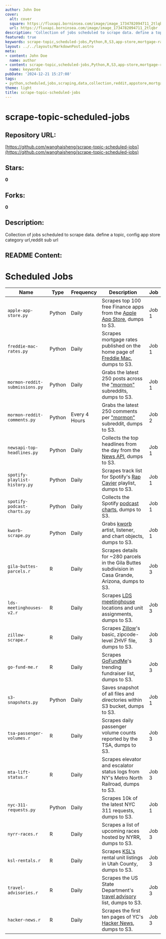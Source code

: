 ```yaml
---
author: John Doe
cover:
  alt: cover
  square: https://fluxapi.borninsea.com/image/image_1734782094711_2tlqbr
  url: https://fluxapi.borninsea.com/image/image_1734782094711_2tlqbr
description: 'Collection of jobs scheduled to scrape data. define a topic, config app store category url,reddit sub url'
featured: true
keywords: scrape-topic,scheduled-jobs,Python,R,S3,app-store,mortgage-rates,Reddit,podcast-charts,kworb,Zillow,GoFundMe,S3-snapshot,TSA-passenger-volumes,LDS-meetinghouses,MTA-lift-status,NYC-311-requests,NYRR-races,Utah-rentals
layout: ../../layouts/MarkdownPost.astro
meta:
- content: John Doe
  name: author
- content: scrape-topic,scheduled-jobs,Python,R,S3,app-store,mortgage-rates,Reddit,podcast-charts,kworb,Zillow,GoFundMe,S3-snapshot,TSA-passenger-volumes,LDS-meetinghouses,MTA-lift-status,NYC-311-requests,NYRR-races,Utah-rentals
  name: keywords
pubDate: '2024-12-21 15:27:08'
tags:
- python,scheduled,jobs,scraping,data,collection,reddit,appstore,mortgage,finance,podcast,spotify,categories,maps,zillow,tsa,real-estate,nyc,elevators,escalators,railroads,races,rentals
theme: light
title: scrape-topic-scheduled-jobs
---
```


# scrape-topic-scheduled-jobs

## Repository URL: 
[https://github.com/wanghaisheng/scrape-topic-scheduled-jobs](https://github.com/wanghaisheng/scrape-topic-scheduled-jobs)

## Stars: 
**0**

## Forks: 
**0**

## Description: 
Collection of jobs scheduled to scrape data. define a topic, config app store category url,reddit sub url

## README Content: 
# Scheduled Jobs

| Name  | Type | Frequency | Description | Job |
| ------------- | ------------- | ------------- | ------------- | ------------- |
| `apple-app-store.py`  | Python  | Daily  | Scrapes top 100 free Finance apps from the [Apple App Store](https://apps.apple.com/us/charts/iphone/finance-apps/6015?chart=top-free), dumps to S3.  | Job 1 |
| `freddie-mac-rates.py`  | Python  | Daily  | Scrapes mortgage rates published on the home page of [Freddie Mac](https://www.freddiemac.com/), dumps to S3. | Job 1 |
| `mormon-reddit-submissions.py`  | Python  | Daily  | Grabs the latest 250 posts across the ["mormon"](https://www.reddit.com/r/mormon/) subreddits, dumps to S3.  | Job 1 |
| `mormon-reddit-comments.py`  | Python  | Every 4 Hours  | Grabs the latest 250 comments per ["mormon"](https://www.reddit.com/r/mormon/) subreddit, dumps to S3.  | Job 2 |
| `newsapi-top-headlines.py`  | Python  | Daily  | Collects the top headlines from the day from the [News API](https://newsapi.org/), dumps to S3.  | Job 1 |
| `spotify-playlist-history.py`  | Python  | Daily  | Scrapes track list for Spotify's [Rap Cavier](https://open.spotify.com/playlist/37i9dQZF1DX0XUsuxWHRQd?si=8f0f87a0d4e04e0f) playlist, dumps to S3. | Job 1 |
| `spotify-podcast-charts.py`  | Python  | Daily  | Collects the Spotify [podcast charts](https://podcastcharts.byspotify.com/), dumps to S3. | Job 1 |
| `kworb-scrape.py`  | Python  | Daily  | Grabs [kworb](https://kworb.net/) artist, listener, and chart objects, dumps to S3. | Job 1 |
| `gila-buttes-parcels.r`  | R  | Daily  | Scrapes details for ~280 parcels in the Gila Buttes subdivision in Casa Grande, Arizona, dumps to S3. | Job 3 |
| `lds-meetinghouses-v2.r`  | R  | Daily  | Scrapes [LDS meetinghouse](https://ldsmeetinghouses.com/) locations and unit assignments, dumps to S3. | Job 3 |
| `zillow-scrape.r`  | R  | Daily  | Scrapes [Zillow](https://www.zillow.com/research/data/)'s basic, zipcode-level ZHVF file, dumps to S3. | Job 3 |
| `go-fund-me.r`  | R  | Daily  | Scrapes [GoFundMe](https://www.gofundme.com/discover)'s trending fundraiser list, dumps to S3. | Job 3 |
| `s3-snapshots.py`  | Python  | Daily  | Saves snapshot of all files and directories within S3 bucket, dumps to S3.  | Job 1 |
| `tsa-passenger-volumes.r`  | R  | Daily  | Scrapes daily passenger volume counts reported by the TSA, dumps to S3.  | Job 3 |
| `mta-lift-status.r`  | R  | Daily  | Scrapes elevator and escalator status logs from NY's Metro North Railroad, dumps to S3.  | Job 3 |
| `nyc-311-requests.py`  | Python  | Daily  | Scrapes 10k of the latest NYC 311 requests, dumps to S3. | Job 1 |
| `nyrr-races.r`  | R  | Daily  | Scrapes a list of upcoming races hosted by NYRR, dumps to S3. | Job 3 |
| `ksl-rentals.r`  | R  | Daily  | Scrapes [KSL's](https://homes.ksl.com/rent/search) rental unit listings in Utah County, dumps to S3. | Job 3 |
| `travel-advisories.r`  | R  | Daily  | Scrapes the US State Department's [travel advisory](https://travel.state.gov/content/travel/en/traveladvisories/traveladvisories.html/) list, dumps to S3. | Job 3 |
| `hacker-news.r`  | R  | Daily  | Scrapes the first ten pages of YC's [Hacker News](https://news.ycombinator.com/news?p=1), dumps to S3. | Job 3 |


